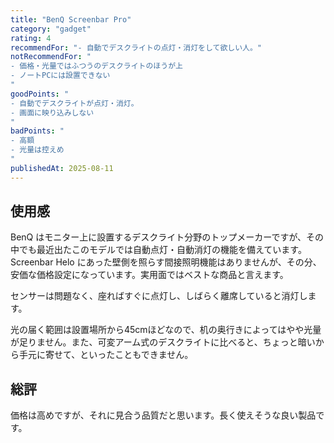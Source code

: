 ```yaml
---
title: "BenQ Screenbar Pro"
category: "gadget"
rating: 4
recommendFor: "- 自動でデスクライトの点灯・消灯をして欲しい人。"
notRecommendFor: "
- 価格・光量ではふつうのデスクライトのほうが上
- ノートPCには設置できない
"
goodPoints: "
- 自動でデスクライトが点灯・消灯。
- 画面に映り込みしない
"
badPoints: "
- 高額
- 光量は控えめ
"
publishedAt: 2025-08-11
---
```


## 使用感

BenQ はモニター上に設置するデスクライト分野のトップメーカーですが、その中でも最近出たこのモデルでは自動点灯・自動消灯の機能を備えています。
Screenbar Helo にあった壁側を照らす間接照明機能はありませんが、その分、安価な価格設定になっています。実用面ではベストな商品と言えます。

センサーは問題なく、座ればすぐに点灯し、しばらく離席していると消灯します。

光の届く範囲は設置場所から45cmほどなので、机の奥行きによってはやや光量が足りません。また、可変アーム式のデスクライトに比べると、ちょっと暗いから手元に寄せて、といったこともできません。

## 総評

価格は高めですが、それに見合う品質だと思います。長く使えそうな良い製品です。
